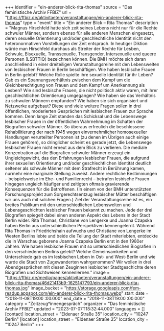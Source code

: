 +++
identifier = "ein-anderer-blick-rita-thomas"
source = "Das feministische Archiv FFBIZ"
url = "https://ffbiz.de/aktivitaeten/veranstaltungen/ein-anderer-blick-rita-thomas"
type = "event"
title = "Ein anderer Blick – Rita Thomas"
description = "Magnus Hirschfeld hatte sich zeit seines Lebens nicht nur für die Rechte schwuler Männer, sondern ebenso für alle anderen Menschen eingesetzt, deren sexuelle Orientierung und/oder geschlechtliche Identität nicht den heteronormativen Vorstellungen der Zeit entsprach. In heutiger Diktion würde man Hirschfeld durchaus als Streiter der Rechte für Lesben, Schwule, Bisexuelle, Transsexuelle, Transgender, Intersexuelle und queere Personen (LSBTTIQ) bezeichnen können. Die BMH möchte sich daran anschließend in einer dreiteiligen Veranstaltungsreihe mit den Lebenswelten von lesbischen Frauen in Berlin beschäftigen.
Wie haben lesbische Frauen in Berlin gelebt? Welche Rolle spielte ihre sexuelle Identität für ihr Leben? Gab es ein Spannungsverhältnis zwischen dem Kampf um die Gleichberechtigung von Frauen und dem Kampf um Anerkennung als Lesben? Wie sind lesbische Frauen, die nicht politisch aktiv waren, mit ihrer geschlechtlichen Orientierung umgegangen? Wie haben sie das Verhältnis zu schwulen Männern empfunden? Wie haben sie sich organisiert und Netzwerke aufgebaut? Diese und viele weitere Fragen sollen in drei öffentlichen, moderierten Gesprächen mit lesbischen Frauen zur Sprache kommen.
Denn lange Zeit standen das Schicksal und die Lebenswege lesbischer Frauen in der öffentlichen Wahrnehmung im Schatten der Biografien schwuler Männer. So überaus erfreulich die beschlossene Rehabilitierung der nach 1945 wegen einvernehmlicher homosexueller Handlungen verurteilter Personen ist (zu denen im Übrigen auch einige Frauen gehören), so dringlicher scheint es gerade jetzt, die Lebenswege lesbischer Frauen nicht erneut aus dem Blick zu verlieren. Die mediale Konzentration auf die Biografien schwuler Männer erzeugt ein Ungleichgewicht, das den Erfahrungen lesbischer Frauen, die aufgrund ihrer sexuellen Orientierung und/oder geschlechtlichen Identität deutlich seltener als schwule Männer mit dem Strafrecht in Berührung kamen, nurmehr eine marginale Stellung zuweist. Andere rechtliche Bestimmungen – beispielsweise im Ehe- und Familienrecht – betrafen lesbische Frauen hingegen ungleich häufiger und zeitigten oftmals gravierende Konsequenzen für die Betroffenen. (In einem von der BMH unterstützten Forschungsprojekt zum Sorgerechtsentzug lesbischer Mütter beschäftigen wir uns auch mit solchen Fragen.)
Ziel der Veranstaltungsreihe ist es, ein breites Publikum mit den unterschiedlichen Lebenswelten und Lebensgeschichten lesbischer Frauen bekannt zu machen. Jede der drei Biografien spiegelt dabei einen anderen Aspekt des Lebens in der Stadt Berlin wider. Rita Thomas, Christiane von Lengerke und Joanna Czapska haben Berlin aus unterschiedlichen Perspektiven kennengelernt. Während Rita Thomas in Friedrichshain aufwuchs und Christiane von Lengerke im Westen Berlins lebte und beide die Teilung der Stadt miterlebten, entdeckte die in Warschau geborene Joanna Czapska Berlin erst in den 1980er Jahren. Wie haben lesbische Frauen mit so unterschiedlichen Biografien in den verschiedenen Berlins gelebt? Welche Gemeinsamkeiten und Unterschiede gab es im lesbischen Leben in Ost- und West-Berlin und wie wurde die Stadt von Zugewanderten wahrgenommen? Wir wollen in drei Abendgesprächen mit diesen Zeuginnen lesbischer Stadtgeschichte deren Biografien und Sichtweisen kennenlernen."
image = "https://ffbiz.de/media/pages/aktivitaeten/veranstaltungen/ein-anderer-blick-rita-thomas/46d21413b9-1625147793/ein-anderer-blick-rita-thomas.jpg"
image_bucket = "https://storage.googleapis.com/fem-readup.appspot.com/ein-anderer-blick-rita-thomas.webp"
start_date = "2018-11-08T19:00 :00.000"
end_date = "2018-11-08T19:00 :00.000"
category = "Zeitzeug*innengespräch"
organizer = "Das feministische Archiv FFBIZ"
updated = "2023-07-07T18:32:44.000"
languages = []
[contact]
location_street = "Eldenaer Straße 35"
location_city = "10247 Berlin"
[location]
location_street = "Eldenaer Straße 35"
location_city = "10247 Berlin"
+++